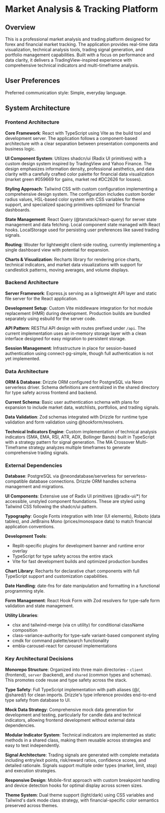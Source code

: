 # Market Analysis & Tracking Platform

## Overview

This is a professional market analysis and trading platform designed for forex and financial market tracking. The application provides real-time data visualization, technical analysis tools, trading signal generation, and portfolio management capabilities. Built with a focus on performance and data clarity, it delivers a TradingView-inspired experience with comprehensive technical indicators and multi-timeframe analysis.

## User Preferences

Preferred communication style: Simple, everyday language.

## System Architecture

### Frontend Architecture

**Core Framework**: React with TypeScript using Vite as the build tool and development server. The application follows a component-based architecture with a clear separation between presentation components and business logic.

**UI Component System**: Utilizes shadcn/ui (Radix UI primitives) with a custom design system inspired by TradingView and Yahoo Finance. The design emphasizes information density, professional aesthetics, and data clarity with a carefully crafted color palette for financial data visualization (market green #059669 for gains, market red #DC2626 for losses).

**Styling Approach**: Tailwind CSS with custom configuration implementing a comprehensive design system. The configuration includes custom border radius values, HSL-based color system with CSS variables for theme support, and specialized spacing primitives optimized for financial dashboards.

**State Management**: React Query (@tanstack/react-query) for server state management and data fetching. Local component state managed with React hooks. LocalStorage used for persisting user preferences like saved trading signals.

**Routing**: Wouter for lightweight client-side routing, currently implementing a single dashboard view with potential for expansion.

**Charts & Visualization**: Recharts library for rendering price charts, technical indicators, and market data visualizations with support for candlestick patterns, moving averages, and volume displays.

### Backend Architecture

**Server Framework**: Express.js serving as a lightweight API layer and static file server for the React application.

**Development Setup**: Custom Vite middleware integration for hot module replacement (HMR) during development. Production builds are bundled separately using esbuild for the server code.

**API Pattern**: RESTful API design with routes prefixed under `/api`. The current implementation uses an in-memory storage layer with a clean interface designed for easy migration to persistent storage.

**Session Management**: Infrastructure in place for session-based authentication using connect-pg-simple, though full authentication is not yet implemented.

### Data Architecture

**ORM & Database**: Drizzle ORM configured for PostgreSQL via Neon serverless driver. Schema definitions are centralized in the shared directory for type safety across frontend and backend.

**Current Schema**: Basic user authentication schema with plans for expansion to include market data, watchlists, portfolios, and trading signals.

**Data Validation**: Zod schemas integrated with Drizzle for runtime type validation and form validation using @hookform/resolvers.

**Technical Indicators Engine**: Custom implementation of technical analysis indicators (SMA, EMA, RSI, ATR, ADX, Bollinger Bands) built in TypeScript with a strategy pattern for signal generation. The MA Crossover Multi-Timeframe strategy analyzes multiple timeframes to generate comprehensive trading signals.

### External Dependencies

**Database**: PostgreSQL via @neondatabase/serverless for serverless-compatible database connections. Drizzle ORM handles schema management and migrations.

**UI Components**: Extensive use of Radix UI primitives (@radix-ui/*) for accessible, unstyled component foundations. These are styled using Tailwind CSS following the shadcn/ui pattern.

**Typography**: Google Fonts integration with Inter (UI elements), Roboto (data tables), and JetBrains Mono (prices/monospace data) to match financial application conventions.

**Development Tools**: 
- Replit-specific plugins for development banner and runtime error overlay
- TypeScript for type safety across the entire stack
- Vite for fast development builds and optimized production bundles

**Chart Library**: Recharts for declarative chart components with full TypeScript support and customization capabilities.

**Date Handling**: date-fns for date manipulation and formatting in a functional programming style.

**Form Management**: React Hook Form with Zod resolvers for type-safe form validation and state management.

**Utility Libraries**:
- clsx and tailwind-merge (via cn utility) for conditional className composition
- class-variance-authority for type-safe variant-based component styling
- cmdk for command palette/search functionality
- embla-carousel-react for carousel implementations

### Key Architectural Decisions

**Monorepo Structure**: Organized into three main directories - `client` (frontend), `server` (backend), and `shared` (common types and schemas). This promotes code reuse and type safety across the stack.

**Type Safety**: Full TypeScript implementation with path aliases (@/, @shared/) for clean imports. Drizzle's type inference provides end-to-end type safety from database to UI.

**Mock Data Strategy**: Comprehensive mock data generation for development and testing, particularly for candle data and technical indicators, allowing frontend development without external data dependencies.

**Modular Indicator System**: Technical indicators are implemented as static methods in a shared class, making them reusable across strategies and easy to test independently.

**Signal Architecture**: Trading signals are generated with complete metadata including entry/exit points, risk/reward ratios, confidence scores, and detailed rationale. Signals support multiple order types (market, limit, stop) and execution strategies.

**Responsive Design**: Mobile-first approach with custom breakpoint handling and device detection hooks for optimal display across screen sizes.

**Theme System**: Dual theme support (light/dark) using CSS variables and Tailwind's dark mode class strategy, with financial-specific color semantics preserved across themes.